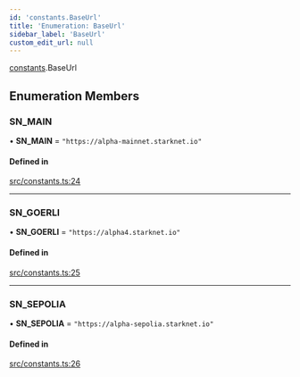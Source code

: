 ```yaml
---
id: 'constants.BaseUrl'
title: 'Enumeration: BaseUrl'
sidebar_label: 'BaseUrl'
custom_edit_url: null
---
```


[constants](../namespaces/constants.md).BaseUrl

## Enumeration Members

### SN_MAIN

• **SN_MAIN** = `"https://alpha-mainnet.starknet.io"`

#### Defined in

[src/constants.ts:24](https://github.com/starknet-io/starknet.js/blob/v5.29.0/src/constants.ts#L24)

---

### SN_GOERLI

• **SN_GOERLI** = `"https://alpha4.starknet.io"`

#### Defined in

[src/constants.ts:25](https://github.com/starknet-io/starknet.js/blob/v5.29.0/src/constants.ts#L25)

---

### SN_SEPOLIA

• **SN_SEPOLIA** = `"https://alpha-sepolia.starknet.io"`

#### Defined in

[src/constants.ts:26](https://github.com/starknet-io/starknet.js/blob/v5.29.0/src/constants.ts#L26)
